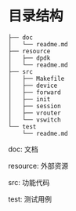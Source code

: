 # 目录结构

```shell
├── doc
│   └── readme.md
├── resource
│   ├── dpdk
│   └── readme.md
├── src
│   ├── Makefile
│   ├── device
│   ├── forward
│   ├── init
│   ├── session
│   ├── vrouter
│   └── vswitch
└── test
    └── readme.md
```

doc: 文档

resource: 外部资源

src: 功能代码

test: 测试用例

